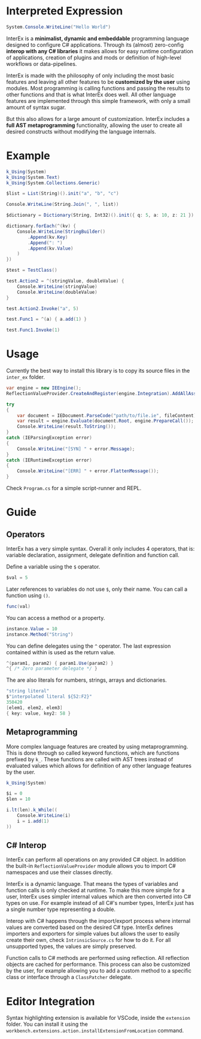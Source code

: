 # Interpreted Expression

```cs
System.Console.WriteLine("Hello World")
```

InterEx is a **minimalist, dynamic and embeddable** programming language designed to configure C# applications. Through its (almost) zero-config **interop with any C# libraries** it makes allows for easy runtime configuration of applications, creation of plugins and mods or definition of high-level workflows or data-pipelines.

InterEx is made with the philosophy of only including the most basic features and leaving all other features to be **customized by the user** using modules. Most programming is calling functions and passing the results to other functions and that is what InterEx does well. All other language features are implemented through this simple framework, with only a small amount of syntax sugar.

But this also allows for a large amount of customization. InterEx includes a **full AST  metaprogramming** functionality, allowing the user to create all desired constructs without modifying the language internals.

# Example

```cs
k_Using(System)
k_Using(System.Text)
k_Using(System.Collections.Generic)

$list = List(String)().init("a", "b", "c")

Console.WriteLine(String.Join(", ", list))

$dictionary = Dictionary(String, Int32)().init({ q: 5, a: 10, z: 21 })

dictionary.forEach(^(kv) {
    Console.WriteLine(StringBuilder()
        .Append(kv.Key)
        .Append(": ")
        .Append(kv.Value)
    )
})

$test = TestClass()

test.Action2 = ^(stringValue, doubleValue) {
    Console.WriteLine(stringValue)
    Console.WriteLine(doubleValue)
}

test.Action2.Invoke("a", 5)

test.Func1 = ^(a) { a.add(1) }

test.Func1.Invoke(1)
```

# Usage

Currently the best way to install this library is to copy its source files in the `inter_ex` folder.

```cs
var engine = new IEEngine();
ReflectionValueProvider.CreateAndRegister(engine.Integration).AddAllAssemblies();

try
{
    var document = IEDocument.ParseCode("path/to/file.ie", fileContent);
    var result = engine.Evaluate(document.Root, engine.PrepareCall());
    Console.WriteLine(result.ToString());
}
catch (IEParsingException error)
{
    Console.WriteLine("[SYN] " + error.Message);
}
catch (IERuntimeException error)
{
    Console.WriteLine("[ERR] " + error.FlattenMessage());
}
```

Check `Program.cs` for a simple script-runner and REPL.

# Guide

## Operators

InterEx has a very simple syntax. Overall it only includes 4 operators, that is: variable declaration, assignment, delegate definition and function call.

Define a variable using the `$` operator.

```cs
$val = 5
```

Later references to variables do not use `$`, only their name. You can call a function using `()`.

```cs
func(val)
```

You can access a method or a property.

```cs
instance.Value = 10
instance.Method("String")
```

You can define delegates using the `^` operator. The last expression contained within is used as the return value.

```cs
^(param1, param2) { param1.Use(param2) }
^{ /* Zero parameter delegate */ }
```

The are also literals for numbers, strings, arrays and dictionaries.

```cs
"string literal"
$"interpolated literal ${52:F2}"
350420
[elem1, elem2, elem3]
{ key: value, key2: 58 }
```

## Metaprogramming

More complex language features are created by using metaprogramming. This is done through so called keyword functions, which are functions prefixed by `k_`. These functions are called with AST trees instead of evaluated values which allows for definition of any other language features by the user.

```cs
k_Using(System)

$i = 0
$len = 10

i.lt(len).k_While((
    Console.WriteLine(i)
    i = i.add(1)
))
```

## C# Interop

InterEx can perform all operations on any provided C# object. In addition the built-in `ReflectionValueProvider` module allows you to import C# namespaces and use their classes directly.

InterEx is a dynamic language. That means the types of variables and function calls is only checked at runtime. To make this more simple for a user, InterEx uses simpler internal values which are then converted into C# types on use. For example instead of all C#'s number types, InterEx just has a single number type representing a double.

Interop with C# happens through the import/export process where internal values are converted based on the desired C# type. InterEx defines importers and exporters for simple values but allows the user to easily create their own, check `IntrinsicSource.cs` for how to do it. For all unsupported types, the values are simply preserved.

Function calls to C# methods are performed using reflection. All reflection objects are cached for performance. This process can also be customized by the user, for example allowing you to add a custom method to a specific class or interface through a `ClassPatcher` delegate.

# Editor Integration

Syntax highlighting extension is available for VSCode, inside the `extension` folder. You can install it using the `workbench.extensions.action.installExtensionFromLocation` command.
